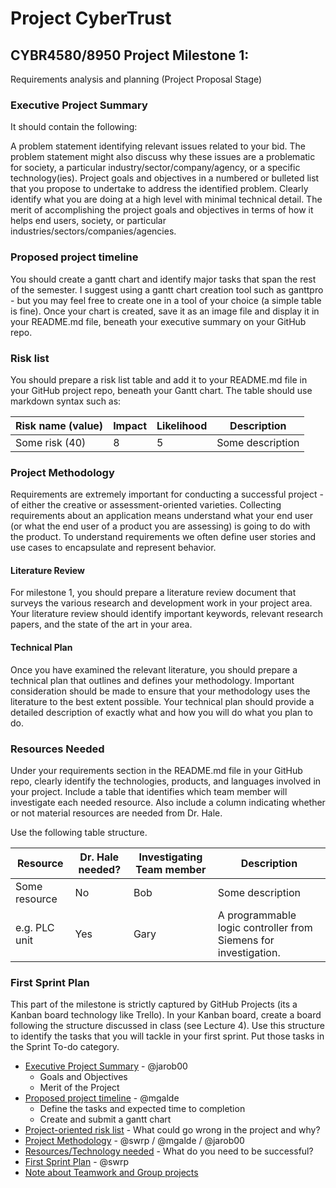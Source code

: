 # Project CyberTrust

## CYBR4580/8950 Project Milestone 1:
Requirements analysis and planning (Project Proposal Stage)

### Executive Project Summary

It should contain the following:

A problem statement identifying relevant issues related to your bid. The problem statement might also discuss why these issues are a problematic for society, a particular industry/sector/company/agency, or a specific technology(ies).
Project goals and objectives in a numbered or bulleted list that you propose to undertake to address the identified problem. Clearly identify what you are doing at a high level with minimal technical detail.
The merit of accomplishing the project goals and objectives in terms of how it helps end users, society, or particular industries/sectors/companies/agencies.

### Proposed project timeline

You should create a gantt chart and identify major tasks that span the rest of the semester. I suggest using a gantt chart creation tool such as ganttpro - but you may feel free to create one in a tool of your choice (a simple table is fine). Once your chart is created, save it as an image file and display it in your README.md file, beneath your executive summary on your GitHub repo.

### Risk list

You should prepare a risk list table and add it to your README.md file in your GitHub project repo, beneath your Gantt chart. The table should use markdown syntax such as:

|Risk name (value)  | Impact     | Likelihood | Description |
|-------------------|------------|------------|-------------|
|Some risk (40) | 8 | 5 | Some description  |


### Project Methodology
Requirements are extremely important for conducting a successful project - of either the creative or assessment-oriented varieties. Collecting requirements about an application means understand what your end user (or what the end user of a product you are assessing) is going to do with the product. To understand requirements we often define user stories and use cases to encapsulate and represent behavior.

#### Literature Review
For milestone 1, you should prepare a literature review document that surveys the various research and development work in your project area. Your literature review should identify important keywords, relevant research papers, and the state of the art in your area.

#### Technical Plan
Once you have examined the relevant literature, you should prepare a technical plan that outlines and defines your methodology. Important consideration should be made to ensure that your methodology uses the literature to the best extent possible. Your technical plan should provide a detailed description of exactly what and how you will do what you plan to do.

### Resources Needed

Under your requirements section in the README.md file in your GitHub repo, clearly identify the technologies, products, and languages involved in your project. Include a table that identifies which team member will investigate each needed resource. Also include a column indicating whether or not material resources are needed from Dr. Hale.

Use the following table structure.

|Resource  | Dr. Hale needed? | Investigating Team member | Description |
|-------------------|---------|---------------------------|-------------|
|Some resource| No | Bob | Some description  |
|e.g. PLC unit | Yes | Gary | A programmable logic controller from Siemens for investigation.|

### First Sprint Plan

This part of the milestone is strictly captured by GitHub Projects (its a Kanban board technology like Trello). In your Kanban board, create a board following the structure discussed in class (see Lecture 4). Use this structure to identify the tasks that you will tackle in your first sprint. Put those tasks in the Sprint To-do category.



- [Executive Project Summary](#executive-project-summary) - @jarob00
  - Goals and Objectives
  - Merit of the Project
- [Proposed project timeline](#proposed-project-timeline) - @mgalde
  - Define the tasks and expected time to completion
  - Create and submit a gantt chart
- [Project-oriented risk list](#risk-list) - What could go wrong in the project and why?
- [Project Methodology](#project-methodology) - @swrp / @mgalde / @jarob00
- [Resources/Technology needed](#resources-needed) - What do you need to be successful?
- [First Sprint Plan](#first-sprint-plan) - @swrp
- [Note about Teamwork and Group projects](#teamwork)

